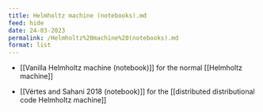 ```yaml
---
title: Helmholtz machine (notebooks).md
feed: hide
date: 24-03-2023
permalink: /Helmholtz%20machine%20(notebooks).md
format: list
---
```




- [[Vanilla Helmholtz machine (notebook)]] for the normal [[Helmholtz machine]] 

- [[Vértes and Sahani 2018 (notebook)]] for the [[distributed distributional code Helmholtz machine]]